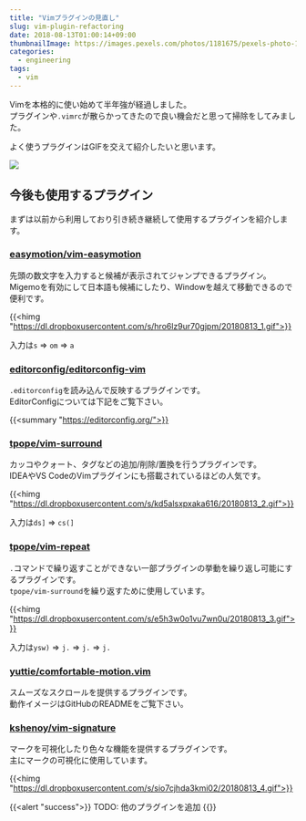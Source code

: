 ```yaml
---
title: "Vimプラグインの見直し"
slug: vim-plugin-refactoring
date: 2018-08-13T01:00:14+09:00
thumbnailImage: https://images.pexels.com/photos/1181675/pexels-photo-1181675.jpeg?auto=compress&cs=tinysrgb&dpr=2&h=650&w=940
categories:
  - engineering
tags:
  - vim
---
```


Vimを本格的に使い始めて半年強が経過しました。  
プラグインや`.vimrc`が散らかってきたので良い機会だと思って掃除をしてみました。

よく使うプラグインはGIFを交えて紹介したいと思います。

<!--more-->

<img src="https://images.pexels.com/photos/1181675/pexels-photo-1181675.jpeg?auto=compress&cs=tinysrgb&dpr=2&h=650&w=940"/>

<!--toc-->


今後も使用するプラグイン
------------------------

まずは以前から利用しており引き続き継続して使用するプラグインを紹介します。


### [easymotion/vim-easymotion](https://github.com/easymotion/vim-easymotion)

先頭の数文字を入力すると候補が表示されてジャンプできるプラグイン。  
Migemoを有効にして日本語も候補にしたり、Windowを越えて移動できるので便利です。

{{<himg "https://dl.dropboxusercontent.com/s/hro6lz9ur70gjpm/20180813_1.gif">}}

入力は`s` => `om` => `a`


### [editorconfig/editorconfig-vim](https://github.com/editorconfig/editorconfig-vim)

`.editorconfig`を読み込んで反映するプラグインです。  
EditorConfigについては下記をご覧下さい。

{{<summary "https://editorconfig.org/">}}


### [tpope/vim-surround](https://github.com/tpope/vim-surround)

カッコやクォート、タグなどの追加/削除/置換を行うプラグインです。  
IDEAやVS CodeのVimプラグインにも搭載されているほどの人気です。

{{<himg "https://dl.dropboxusercontent.com/s/kd5alsxpxaka616/20180813_2.gif">}}

入力は`ds]` => `cs(]`


### [tpope/vim-repeat](https://github.com/tpope/vim-repeat)

`.`コマンドで繰り返すことができない一部プラグインの挙動を繰り返し可能にするプラグインです。  
`tpope/vim-surround`を繰り返すために使用しています。

{{<himg "https://dl.dropboxusercontent.com/s/e5h3w0o1vu7wn0u/20180813_3.gif">}}

入力は`ysw)` => `j.` => `j.` => `j.`


### [yuttie/comfortable-motion.vim](https://github.com/yuttie/comfortable-motion.vim)

スムーズなスクロールを提供するプラグインです。  
動作イメージはGitHubのREADMEをご覧下さい。


### [kshenoy/vim-signature](https://github.com/kshenoy/vim-signature)

マークを可視化したり色々な機能を提供するプラグインです。  
主にマークの可視化に使用しています。

{{<himg "https://dl.dropboxusercontent.com/s/sio7cjhda3kmi02/20180813_4.gif">}}


{{<alert "success">}}
TODO: 他のプラグインを追加
{{</alert>}}

